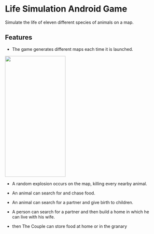 # Life Simulation Android Game

Simulate the life of eleven different species of animals on a map.

## Features

* The game generates different maps each time it is launched.
<img src="https://github.com/AmrAbuelhamd/LifeSimulationAndroidGame/blob/master/DemoGifs/map.gif?raw=true" width="200" height="400"/>

* A random explosion occurs on the map, killing every nearby animal.

* An animal can search for and chase food.

* An animal can search for a partner and give birth to children.

* A person can search for a partner and then build a home in which he can live with his wife.

* then The Couple can store food at home or in the granary


